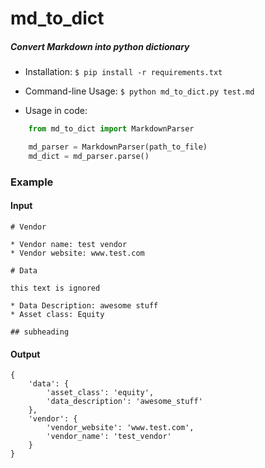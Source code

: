 # md_to_dict

##### Convert Markdown into python dictionary

* Installation:
	`$ pip install -r requirements.txt`
* Command-line Usage:
	`$ python md_to_dict.py test.md`

* Usage in code:
```python
	from md_to_dict import MarkdownParser

	md_parser = MarkdownParser(path_to_file)
	md_dict = md_parser.parse()
```

### Example
#### Input

    # Vendor
    
    * Vendor name: test vendor
    * Vendor website: www.test.com
    
    # Data
    
    this text is ignored
    
    * Data Description: awesome stuff
    * Asset class: Equity
    
    ## subheading 

#### Output

```
{
	'data': {
		'asset_class': 'equity',
		'data_description': 'awesome_stuff'
	},
	'vendor': {
		'vendor_website': 'www.test.com', 
		'vendor_name': 'test_vendor'
	}
}

```